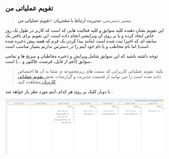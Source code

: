 ## تقویم عملیاتی من 


>  مسیر دسترسی:  **مدیریت ارتباط با مشتریان** >**تقویم عملیاتی من** 

این تقویم نشان دهنده کلیه سوابق و کلیه فعالیت هایی که است که کاربر در طول یک روز خاص ایجاد کرده و یا بر روی آن ویرایشی انجام داده است.  این تقویم برای یافتن یک سابقه ای که اخیرا ثبت شده است  (مانند پیدا کردن یک فرم که هفته پیش ذخیره شده است)  اما نام مخاطب و یا نام خود آیتم را در دسترس نداریم بسیار مناسب است.

توجه داشته باشید که این سوابق شامل ویرایش و ذخیره مخاطبان و سرنخ ها و تمامی سوابق (اعم از فایل، فرصت، فاکتور و ...) است.

> نکته: تقویم عملیاتی کاربرانی که سمت های زیرمجموعه ی شما به آن ها اختصاص داده شده است را می توانید از قسمت  مدیریت و گزارشات بخش[ تقویم عملیاتی کاربران ](https://github.com/1stco/PayamGostarDocs/blob/master/help%202.5.4/Management-and-reports/Functional-reports/User-Operating-Calendar/User-Operating-Calendar.md)مشاهده کنید.

با دوبار کلیک بر روی هر کدام ،آیتم مورد نظر باز خواهد شد .

![](ActionsCalendar.jpg)

